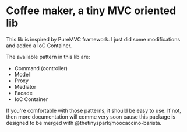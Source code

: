 # Coffee maker, a tiny MVC oriented lib

This lib is inspired by PureMVC framework. 
I just did some modifications and added a IoC Container. 

The available pattern in this lib are: 

- Command (controller)
- Model 
- Proxy
- Mediator
- Facade 
- IoC Container

If you're comfortable with those patterns, it should be easy to use. 
If not, then more documentation will comme very soon cause this package 
is designed to be merged with @thetinyspark/moocaccino-barista. 

